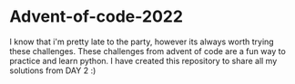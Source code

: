 # Advent-of-code-2022

I know that i'm pretty late to the party, however its always worth trying these challenges. 
These challenges from advent of code are a fun way to practice and learn python. 
I have created this repository to share all my solutions from DAY 2 :) 
